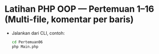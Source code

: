 
# Latihan PHP OOP — Pertemuan 1–16 (Multi-file, komentar per baris)

- Jalankan dari CLI, contoh:
  ```bash
  cd Pertemuan06
  php Main.php
